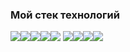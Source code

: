 


### Мой стек технологий

<img src="https://img.shields.io/badge/HTML-696969?style=for-the-badge&logo=HTML5&logoColor="/><img src="https://img.shields.io/badge/CSS-696969?style=for-the-badge&logo=CSS3&logoColor=1E90FF"/><img src="https://img.shields.io/badge/sass-696969?style=for-the-badge&logo=sass&logoColor=#CC6699"/><img src="https://img.shields.io/badge/JavaScript-696969?style=for-the-badge&logo=JavaScript&logoColor=FFFF00"/><img src="https://img.shields.io/badge/react-696969?style=for-the-badge&logo=React&logoColor=00FFFF"/> <img src="https://img.shields.io/badge/Typescript-696969?style=for-the-badge&logo=typescript&logoColor=#####3178C6"/><img src="https://img.shields.io/badge/webpack-696969?style=for-the-badge&logo=webpack&logoColor=##8DD6F9"/><img src="https://img.shields.io/badge/git-696969?style=for-the-badge&logo=git&logoColor=###F05032"/><img src="https://img.shields.io/badge/github-696969?style=for-the-badge&logo=github&logoColor=####181717"/> 
